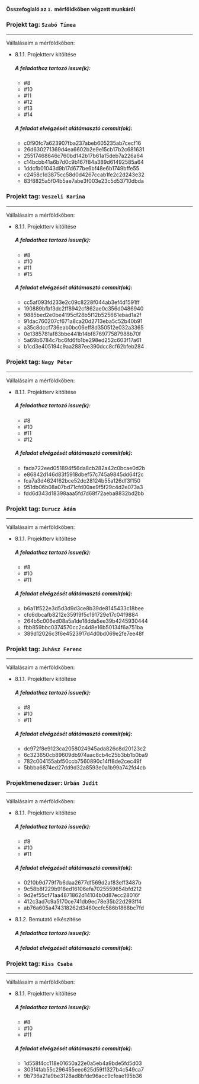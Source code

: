 **Összefoglaló az `1.` mérföldkőben végzett munkáról**



### Projekt tag: `Szabó Tímea`

___

Vállalásaim a mérföldkőben:

- 8.1.1. Projektterv kitöltése

    ##### A feladathoz tartozó issue(k):

     - #8
     - #10
     - #11
     - #12
     - #13
     - #14

    ##### A feladat elvégzését alátámasztó commit(ok):

     - c0f90fc7a623907fba237abeb605235ab7cecf16
     - 26d630271369d4ea6602b2e9e15cb17b2c681631
     - 25517468646c760bd142b17b61a15deb7a226a64   
     - c14bcbb41a6b7d0c9b167f84a389d61492585a64
     - 1ddcfb01043d9b17d677be6bf48e6b1749bffe55
     - c2458c1d3875cc58d0d4267ccab1fe2c2d243e32
     - 83f8825a5f04b5ae7abe3f003e23c5d53710dbda


### Projekt tag: `Veszeli Karina`

___

Vállalásaim a mérföldkőben:


- 8.1.1. Projektterv kitöltése

    ##### A feladathoz tartozó issue(k):

     - #8
     - #10
     - #11
     - #15

    ##### A feladat elvégzését alátámasztó commit(ok):

     - cc5af093fd233e2c09c8228f044ab3ef4d1591ff
     - 190889bfbf3dc2ff8942cf862ae0c356d0486940
     - 9885bed2e0be4195cf28b5f12b525661ebad1a2f
     - 91dac760207cf671a8ca20d2713eba5c52b40b91
     - a35c8dccf736eab0bc06eff8d350512e032a3365
     - 0e1385781af83bbe441b14bf876977587988b70f
     - 5a69b6784c7bc6fd6fb1be298ed252c603f17a61
     - b1cd3e405194c9aa2887ee390dcc8cf62bfeb284


### Projekt tag: `Nagy Péter`

___

Vállalásaim a mérföldkőben:


- 8.1.1. Projektterv kitöltése

    ##### A feladathoz tartozó issue(k):

     - #8
     - #10
     - #11
     - #12


    ##### A feladat elvégzését alátámasztó commit(ok):

     - fada722eed051894f56da8cb282a42c0bcae0d2b
     - e86842d146d83f5918dbef57c745a9845dd64f2c
     - fca7a3d4624f62bce52dc28124b55a126df3f150
     - 951db06b08a07bd71cfd00ae9f5f29c4d2e073a3
     - fdd6d343d18398aaa5fd7d68f72aeba8832bd2bb



### Projekt tag: `Durucz Ádám`

___

Vállalásaim a mérföldkőben:


- 8.1.1. Projektterv kitöltése

    ##### A feladathoz tartozó issue(k):

     - #8
     - #10
     - #11


    ##### A feladat elvégzését alátámasztó commit(ok):

     - b6a11f522e3d5d3d9d3ce8b39de8145433c18bee
     - cfc6dbcafb8212e35919f5c191729e17c04f9884
     - 264b5c006ed08a5a1de18dda5ee39b4245930444
     - fbb859bbc0374570cc2c4d8e16b50134f6a751ba
     - 389d12026c3f6e4523917d4d0bd069e2fe7ee48f

### Projekt tag: `Juhász Ferenc`

___

Vállalásaim a mérföldkőben:


- 8.1.1. Projektterv kitöltése

    ##### A feladathoz tartozó issue(k):

     - #8
     - #10
     - #11


    ##### A feladat elvégzését alátámasztó commit(ok):

     - dc972f8e9123ca2058024945ada826c8d20123c2
     - 6c323650cb89609db974aac8cb4c25b3bb1b0ba9
     - 782c004155abf50ccb7560890c14ff8de2cec49f
     - 5bbba6874ed27dd9d32a8593e0a1b99a742fd4cb




### Projektmenedzser: `Urbán Judit`

___

Vállalásaim a mérföldkőben:

    
- 8.1.1. Projektterv kitöltése

    ##### A feladathoz tartozó issue(k):

     - #8
     - #10
     - #11


    ##### A feladat elvégzését alátámasztó commit(ok):

     - 0210b9d779f7b6daa2677df569d2af83eff3487b
     - 9c58b8f229b918ed16106efa7025559654bfd212
     - 9d2ef55cf71aa4871862d14104b0d87ecc28016f
     - 412c3ad7c9a5170ce741db9ec78e35b22d293ff4
     - ab76a605a474318262d3460ccfc586b1868bc7fd


- 8.1.2. Bemutató elkészitése

    ##### A feladathoz tartozó issue(k):



    ##### A feladat elvégzését alátámasztó commit(ok):


### Projekt tag: `Kiss Csaba`

___
    

Vállalásaim a mérföldkőben:


- 8.1.1. Projektterv kitöltése

    ##### A feladathoz tartozó issue(k):

     - #8
     - #10
     - #11


    ##### A feladat elvégzését alátámasztó commit(ok):

     - 1d558f4cc118e01650a22e0a5eb4a9bde5fd5d03
     - 303f4fab55c296455eec625d59f1327b4c549ca7
     - 9b736a21a9be3128ad8bfde96acc9cfeae195b36


